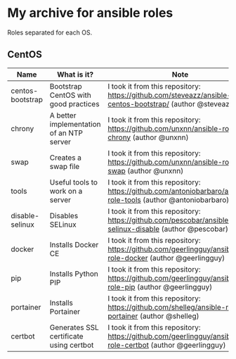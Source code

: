 # My archive for ansible roles

Roles separated for each OS.

## CentOS

| Name | What is it? | Note | License |
|---|---|---|---|
| centos-bootstrap | Bootstrap CentOS with good practices | I took it from this repository: https://github.com/steveazz/ansible-centos-bootstrap/ (author @steveazz ) | MIT |
| chrony | A better implementation of an NTP server | I took it from this repository: https://github.com/unxnn/ansible-role-chrony (author @unxnn) | MIT |
| swap | Creates a swap file | I took it from this repository: https://github.com/unxnn/ansible-role-swap (author @unxnn) | MIT |
| tools | Useful tools to work on a server | I took it from this repository: https://github.com/antoniobarbaro/ansible-role-tools (author @antoniobarbaro) | BSD |
| disable-selinux | Disables SELinux | I took it from this repository: https://github.com/pescobar/ansible-role-selinux-disable (author @pescobar) | BSD |
| docker | Installs Docker CE | I took it from this repository: https://github.com/geerlingguy/ansible-role-docker (author @geerlingguy) | BSD, MIT |
| pip | Installs Python PIP | I took it from this repository: https://github.com/geerlingguy/ansible-role-pip (author @geerlingguy) | MIT |
| portainer | Installs Portainer | I took it from this repository: https://github.com/shelleg/ansible-role-portainer (author @shelleg) | MIT |
| certbot | Generates SSL certificate using certbot | I took it from this repository: https://github.com/geerlingguy/ansible-role-certbot (author @geerlingguy) | MIT |
